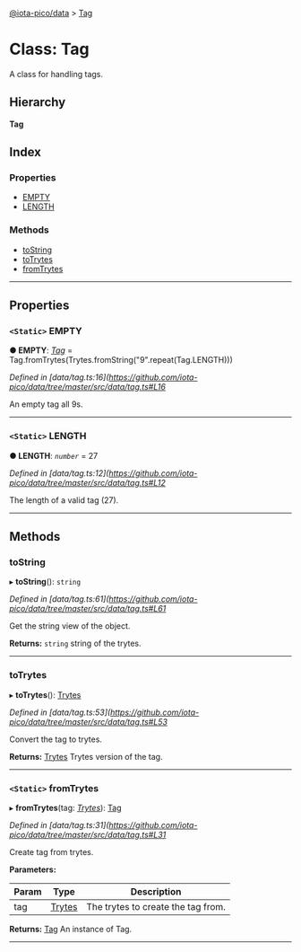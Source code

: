 [@iota-pico/data](../README.md) > [Tag](../classes/tag.md)

# Class: Tag

A class for handling tags.

## Hierarchy

**Tag**

## Index

### Properties

* [EMPTY](tag.md#empty)
* [LENGTH](tag.md#length)

### Methods

* [toString](tag.md#tostring)
* [toTrytes](tag.md#totrytes)
* [fromTrytes](tag.md#fromtrytes)

---

## Properties

<a id="empty"></a>

### `<Static>` EMPTY

**● EMPTY**: *[Tag](tag.md)* =  Tag.fromTrytes(Trytes.fromString("9".repeat(Tag.LENGTH)))

*Defined in [data/tag.ts:16](https://github.com/iota-pico/data/tree/master/src/data/tag.ts#L16*

An empty tag all 9s.

___
<a id="length"></a>

### `<Static>` LENGTH

**● LENGTH**: *`number`* = 27

*Defined in [data/tag.ts:12](https://github.com/iota-pico/data/tree/master/src/data/tag.ts#L12*

The length of a valid tag (27).

___

## Methods

<a id="tostring"></a>

###  toString

▸ **toString**(): `string`

*Defined in [data/tag.ts:61](https://github.com/iota-pico/data/tree/master/src/data/tag.ts#L61*

Get the string view of the object.

**Returns:** `string`
string of the trytes.

___
<a id="totrytes"></a>

###  toTrytes

▸ **toTrytes**(): [Trytes](trytes.md)

*Defined in [data/tag.ts:53](https://github.com/iota-pico/data/tree/master/src/data/tag.ts#L53*

Convert the tag to trytes.

**Returns:** [Trytes](trytes.md)
Trytes version of the tag.

___
<a id="fromtrytes"></a>

### `<Static>` fromTrytes

▸ **fromTrytes**(tag: *[Trytes](trytes.md)*): [Tag](tag.md)

*Defined in [data/tag.ts:31](https://github.com/iota-pico/data/tree/master/src/data/tag.ts#L31*

Create tag from trytes.

**Parameters:**

| Param | Type | Description |
| ------ | ------ | ------ |
| tag | [Trytes](trytes.md) |  The trytes to create the tag from. |

**Returns:** [Tag](tag.md)
An instance of Tag.

___

